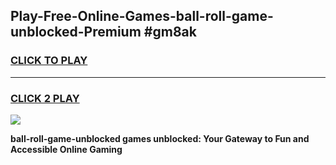 
## Play-Free-Online-Games-ball-roll-game-unblocked-Premium #gm8ak
<h3>
<a href="https://premium.freeplayer.one?title=ball-roll-game-unblocked&ref=8M">CLICK TO PLAY</a></h3>
<hr>

<h3>
<a href="https://premium.freeplayer.one?title=ball-roll-game-unblocked&ref=8M">CLICK 2 PLAY</a>
  
</h3>

<a href="https://premium.freeplayer.one?title=ball-roll-game-unblocked&ref=8M"><img src="https://clearcache.store/games.png"></a>


**ball-roll-game-unblocked games unblocked: Your Gateway to Fun and Accessible Online Gaming**
